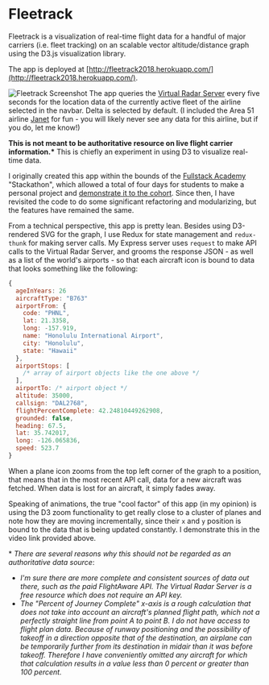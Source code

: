 # Fleetrack

Fleetrack is a visualization of real-time flight data for a handful of major carriers (i.e. fleet tracking) on an scalable vector altitude/distance graph using the D3.js visualization library.

The app is deployed at [http://fleetrack2018.herokuapp.com/](http://fleetrack2018.herokuapp.com/).

![Fleetrack Screenshot](http://drive.google.com/uc?export=view&id=19HzDKOHH4132ADDWYBZv0Ydcx8a5qKfO)
The app queries the [Virtual Radar Server](http://www.virtualradarserver.co.uk/Documentation/Formats/AircraftList.aspx) every five seconds for the location data of the currently active fleet of the airline selected in the navbar. Delta is selected by default. (I included the Area 51 airline [Janet](<https://en.wikipedia.org/wiki/Janet_(airline)>) for fun - you will likely never see any data for this airline, but if you do, let me know!)

**This is not meant to be authoritative resource on live flight carrier information.\*** This is chiefly an experiment in using D3 to visualize real-time data.

I originally created this app within the bounds of the [Fullstack Academy](https://www.fullstackacademy.com/) "Stackathon", which allowed a total of four days for students to make a personal project and [demonstrate it to the cohort](https://www.youtube.com/watch?v=6tHKfI9sdD4). Since then, I have revisited the code to do some significant refactoring and modularizing, but the features have remained the same.

From a technical perspective, this app is pretty lean. Besides using D3-rendered SVG for the graph, I use Redux for state management and `redux-thunk` for making server calls. My Express server uses `request` to make API calls to the Virtual Radar Server, and grooms the response JSON - as well as a list of the world's airports - so that each aircraft icon is bound to data that looks something like the following:

```js
{
  ageInYears: 26
  aircraftType: "B763"
  airportFrom: {
    code: "PHNL",
    lat: 21.3358,
    long: -157.919,
    name: "Honolulu International Airport",
    city: "Honolulu",
    state: "Hawaii"
  },
  airportStops: [
    /* array of airport objects like the one above */
  ],
  airportTo: /* airport object */
  altitude: 35000,
  callsign: "DAL2768",
  flightPercentComplete: 42.24810449262908,
  grounded: false,
  heading: 67.5,
  lat: 35.742017,
  long: -126.065836,
  speed: 523.7
}
```

When a plane icon zooms from the top left corner of the graph to a position, that means that in the most recent API call, data for a new aircraft was fetched. When data is lost for an aircraft, it simply fades away.

Speaking of animations, the true "cool factor" of this app (in my opinion) is using the D3 zoom functionality to get really close to a cluster of planes and note how they are moving incrementally, since their `x` and `y` position is bound to the data that is being updated constantly. I demonstrate this in the video link provided above.

\* _There are several reasons why this should not be regarded as an authoritative data source_:

- _I'm sure there are more complete and consistent sources of data out there, such as the paid FlightAware API. The Virtual Radar Server is a free resource which does not require an API key._
- _The "Percent of Journey Complete" x-axis is a rough calculation that does not take into account an aircraft's planned flight path, which not a perfectly straight line from point A to point B. I do not have access to flight plan data. Because of runway positioning and the possibility of takeoff in a direction opposite that of the destination, an airplane can be temporarily further from its destination in midair than it was before takeoff. Therefore I have conveniently omitted any aircraft for which that calculation results in a value less than 0 percent or greater than 100 percent._
